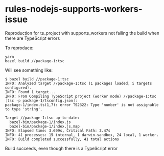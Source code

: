 # rules-nodejs-supports-workers-issue
Reproduction for ts_project with supports_workers not failing the build when there are TypeScript errors

To reproduce:

```
yarn
bazel build //package-1:tsc
```

Will see something like:

```
$ bazel build //package-1:tsc
INFO: Analyzed target //package-1:tsc (1 packages loaded, 5 targets configured).
INFO: Found 1 target...
INFO: From Compiling TypeScript project (worker mode) //package-1:tsc [tsc -p package-1/tsconfig.json]:
package-1/index.ts(1,7): error TS2322: Type 'number' is not assignable to type 'string'.

Target //package-1:tsc up-to-date:
  bazel-bin/package-1/index.js
  bazel-bin/package-1/index.js.map
INFO: Elapsed time: 3.699s, Critical Path: 3.47s
INFO: 41 processes: 15 internal, 1 darwin-sandbox, 24 local, 1 worker.
INFO: Build completed successfully, 41 total actions
```

Build succeeds, even though there is a TypeScript error
